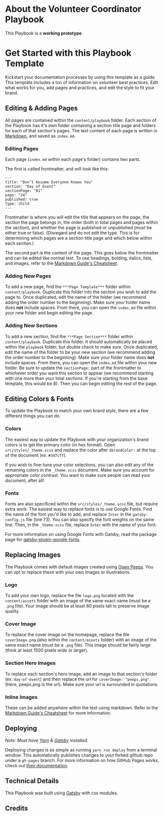 # About the Volunteer Coordinator Playbook

This Playbook is a **working prototype**.

# Get Started with this Playbook Template

Kickstart your documentation processes by using this template as a guide. This template includes a ton of information on volunteer best practices. Edit what works for you, add pages and practices, and edit the style to fit your brand.

## Editing & Adding Pages

All pages are contained within the `content/playbook` folder. Each section of the Playbook has it's own folder containing a section title page and folders for each of that section's pages. The text content of each page is written in [Markdown](https://www.markdownguide.org/), and saved as `index.md`.

### Editing Pages

Each page (`index.md` within each page's folder) contains two parts.

The first is called frontmatter, and will look like this:

```
---
title: "Don’t Assume Everyone Knows You"
section: "Day of Event"
sectionPage: "01"
page: "24"
published: true
type: child
---
```

Frontmatter is where you will edit the title that appears on the page, the section the page belongs in, the order (both in total pages and pages within the section), and whether the page is published or unpublished (must be either true or false). (Disregard and do not edit the type. This is for determining which pages are a section title page and which below within each section.)

The second part is the content of the page. This goes below the frontmatter and can be edited like normal text. To use headings, bolding, italics, lists, and images, refer to the [Markdown Guide's Cheatsheet](https://www.markdownguide.org/cheat-sheet/).

### Adding New Pages

To add a new page, find the `***Page Template***` folder within `content/playbook`. Duplicate this folder into the section you wish to add the page to. Once duplicated, edit the name of the folder (we recommend adding the order number to the beginning). Make sure your folder name does **not** include spaces. From there, you can open the `index.md` file within your new folder and begin editing the page.

### Adding New Sections

To add a new section, find the `***Page Section***` folder within `content/playbook`. Duplicate this folder. It should automatically be placed within the `playbook` folder, but double check to make sure. Once duplicated, edit the name of the folder to be your new section (we recommend adding the order number to the beginning). Make sure your folder name does **not** include spaces. From there, you can open the `index.md` file within your new folder. Be sure to update the `sectionPage:` part of the frontmatter to whichever order you want this section to appear (we recommend starting with one more than your total sections. If you're starting from the base template, this would be 8). Then you can begin editing the rest of the page.

## Editing Colors & Fonts

To update the Playbook to match your own brand style, there are a few different things you can do.

### Colors

The easiest way to update the Playbook with your organization's brand colors is to get the primary color (in hex format). Open `src/styles/_theme.scss` and replace the color after `$brandColor:` at the top of the document (ex: `#3d7cff`).

If you wish to fine-tune your color selections, you can also edit any of the remaining colors in the `_theme.scss` document. Make sure you account for appropriate color contrast. You want to make sure people can read your document, after all!

### Fonts

Fonts are also specificed within the `src/styles/_theme.scss` file, but require extra work. The easiest way to replace fonts is to use Google Fonts. Find the name of the font you'd like to add, and replace `Inter` in the `gatsby-config.js` file (line 73). You can also specify the font weights on the same line. Then, in the `_theme.scss` file, replace `Inter` with the name of your font.

For more information on using Google Fonts with Gatsby, read the package page for [gatsby-plugin-google-fonts](https://www.gatsbyjs.org/packages/gatsby-plugin-google-fonts/).

## Replacing Images

The Playbook comes with default images created using [Open Peeps](https://www.openpeeps.com/). You can opt to replace these with your own images or illustrations.

### Logo

To add your own logo, replace the file `logo.png` located with the `content/assets` folder with an image of the same exact name (must be a `.png` file). Your image should be at least 80 pixels tall to preserve image quality.

### Cover Image

To replace the cover image on the homepage, replace the file `coverImage.png` (also within the `content/assets` folder) with an image of the same exact name (must be a `.png` file). This image should be fairly large (think at least 1500 pixels wide or larger).

### Section Hero Images

To replace each section's hero image, add an image to that section's folder (ex: `day-of-event`) and then replace the url for `coverImage: "peeps.png"`. (Here, peeps.png is the url). Make sure your url is surrounded in quotations.

### Inline Images

These can be added anywhere within the text using markdown. Refer to the [Markdown Guide's Cheatsheet](https://www.markdownguide.org/cheat-sheet/) for more information.

## Deploying

_Note: Must have [Yarn](https://yarnpkg.com/getting-started) & [Gatsby](https://www.gatsbyjs.org/docs/) installed._

Deploying changes is as simple as running `yarn run deploy` from a terminal window. This automatically publishes changes to your forked github repo under a `gh-pages` branch. For more information on how GitHub Pages works, check out [their documentation](https://pages.github.com/).

## Technical Details

This Playbook was built using [Gatsby](https://www.gatsbyjs.org/) with css modules.

## Credits
